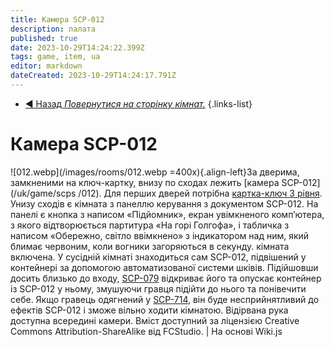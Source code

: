```yaml
---
title: Камера SCP-012
description: палата
published: true
date: 2023-10-29T14:24:22.399Z
tags: game, item, ua
editor: markdown
dateCreated: 2023-10-29T14:24:17.791Z
---
```



- [:arrow_backward: Назад *Повернутися на сторінку кімнат.*](/uk/game/rooms)
{.links-list}
# Камера SCP-012
![012.webp](/images/rooms/012.webp =400x){.align-left}За дверима, замкненими на ключ-картку, внизу по сходах лежить [камера SCP-012](/uk/game/scps /012). Для перших дверей потрібна [картка-ключ 3 рівня](/uk/game/items/Keycards). Унизу сходів є кімната з панеллю керування з документом SCP-012. На панелі є кнопка з написом «Підйомник», екран увімкненого комп’ютера, з якого відтворюється партитура «На горі Голгофа», і табличка з написом «Обережно, світло ввімкнено» з індикатором над ним, який блимає червоним, коли вогники загоряються в секунду. кімната включена. У сусідній кімнаті знаходиться сам SCP-012, підвішений у контейнері за допомогою автоматизованої системи шківів. Підійшовши досить близько до входу, [SCP-079](/uk/game/scps/079) відкриває його та опускає контейнер із SCP-012 у ньому, змушуючи гравця підійти до нього та понівечити себе. Якщо гравець одягнений у [SCP-714](/uk/game/scps/714), він буде несприйнятливий до ефектів SCP-012 і зможе вільно ходити кімнатою. Відірвана рука доступна всередині камери.
Вміст доступний за ліцензією Creative Commons Attribution-ShareAlike від FCStudio. | На основі Wiki.js